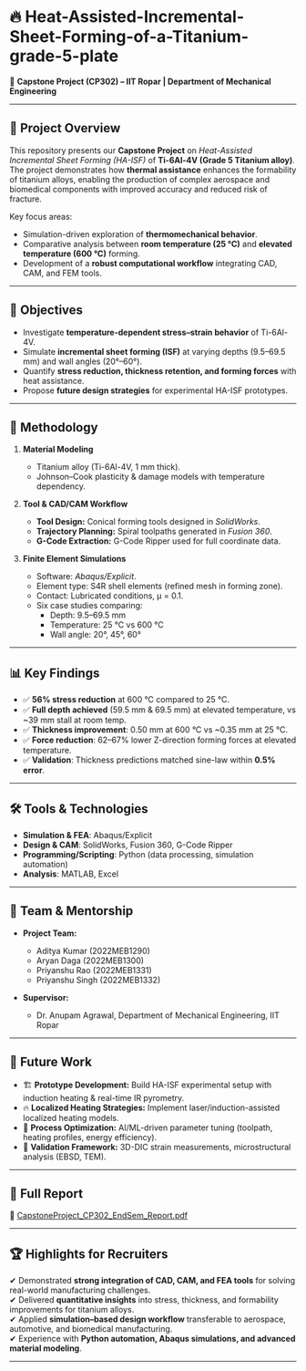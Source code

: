 # 🔥 Heat-Assisted-Incremental-Sheet-Forming-of-a-Titanium-grade-5-plate 

📌 **Capstone Project (CP302) – IIT Ropar | Department of Mechanical Engineering**  

---

## 📖 Project Overview  
This repository presents our **Capstone Project** on *Heat-Assisted Incremental Sheet Forming (HA-ISF)* of **Ti-6Al-4V (Grade 5 Titanium alloy)**.  
The project demonstrates how **thermal assistance** enhances the formability of titanium alloys, enabling the production of complex aerospace and biomedical components with improved accuracy and reduced risk of fracture.  

Key focus areas:  
- Simulation-driven exploration of **thermomechanical behavior**.  
- Comparative analysis between **room temperature (25 °C)** and **elevated temperature (600 °C)** forming.  
- Development of a **robust computational workflow** integrating CAD, CAM, and FEM tools.  

---

## 🎯 Objectives  
- Investigate **temperature-dependent stress–strain behavior** of Ti-6Al-4V.  
- Simulate **incremental sheet forming (ISF)** at varying depths (9.5–69.5 mm) and wall angles (20°–60°).  
- Quantify **stress reduction, thickness retention, and forming forces** with heat assistance.  
- Propose **future design strategies** for experimental HA-ISF prototypes.  

---

## 🧩 Methodology  

1. **Material Modeling**  
   - Titanium alloy (Ti-6Al-4V, 1 mm thick).  
   - Johnson–Cook plasticity & damage models with temperature dependency.  

2. **Tool & CAD/CAM Workflow**  
   - **Tool Design:** Conical forming tools designed in *SolidWorks*.  
   - **Trajectory Planning:** Spiral toolpaths generated in *Fusion 360*.  
   - **G-Code Extraction:** G-Code Ripper used for full coordinate data.  

3. **Finite Element Simulations**  
   - Software: *Abaqus/Explicit*.  
   - Element type: S4R shell elements (refined mesh in forming zone).  
   - Contact: Lubricated conditions, μ = 0.1.  
   - Six case studies comparing:  
     - Depth: 9.5–69.5 mm  
     - Temperature: 25 °C vs 600 °C  
     - Wall angle: 20°, 45°, 60°  

---

## 📊 Key Findings  

- ✅ **56% stress reduction** at 600 °C compared to 25 °C.  
- ✅ **Full depth achieved** (59.5 mm & 69.5 mm) at elevated temperature, vs ~39 mm stall at room temp.  
- ✅ **Thickness improvement**: 0.50 mm at 600 °C vs ~0.35 mm at 25 °C.  
- ✅ **Force reduction**: 62–67% lower Z-direction forming forces at elevated temperature.  
- ✅ **Validation**: Thickness predictions matched sine-law within **0.5% error**.  

---

## 🛠️ Tools & Technologies  

- **Simulation & FEA**: Abaqus/Explicit  
- **Design & CAM**: SolidWorks, Fusion 360, G-Code Ripper  
- **Programming/Scripting**: Python (data processing, simulation automation)  
- **Analysis**: MATLAB, Excel  

---

## 👥 Team & Mentorship  

- **Project Team:**  
  - Aditya Kumar (2022MEB1290)  
  - Aryan Daga (2022MEB1300)  
  - Priyanshu Rao (2022MEB1331)  
  - Priyanshu Singh (2022MEB1332)  

- **Supervisor:**  
  - Dr. Anupam Agrawal, Department of Mechanical Engineering, IIT Ropar  

---

## 🚀 Future Work  

- 🏗️ **Prototype Development:** Build HA-ISF experimental setup with induction heating & real-time IR pyrometry.  
- 🔥 **Localized Heating Strategies:** Implement laser/induction-assisted localized heating models.  
- 📐 **Process Optimization:** AI/ML-driven parameter tuning (toolpath, heating profiles, energy efficiency).  
- 🔬 **Validation Framework:** 3D-DIC strain measurements, microstructural analysis (EBSD, TEM).  

---

## 📄 Full Report  

📑 [CapstoneProject_CP302_EndSem_Report.pdf](./Reports/Heat%Assisted%ISF%of%grade%5%titanium%sheet.pdf)  

---

## 🏆 Highlights for Recruiters  

✔ Demonstrated **strong integration of CAD, CAM, and FEA tools** for solving real-world manufacturing challenges.  
✔ Delivered **quantitative insights** into stress, thickness, and formability improvements for titanium alloys.  
✔ Applied **simulation–based design workflow** transferable to aerospace, automotive, and biomedical manufacturing.  
✔ Experience with **Python automation, Abaqus simulations, and advanced material modeling**.  

---
